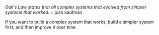 
*Gall's Law states that all complex systems that evolved from simpler systems that worked.* 
~ josh kaufman

If you want to build a complex system that works, build a simpler system first, and then improve it over time.

